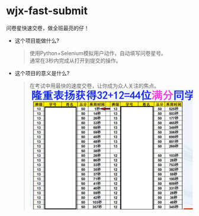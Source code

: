 wjx-fast-submit
======================
问卷星快速交卷，做全班最亮的仔！  

* 这个项目能做什么?
    >使用Python+Selenium模拟用户动作，自动填写问卷星号。  
    >通常在3秒内完成从打开到提交的操作。
* 这个项目的意义是什么?
    >在考试中用最快的速度交卷，让你成为众人关注的焦点。
    >![GitHub Logo](./demo.png)

